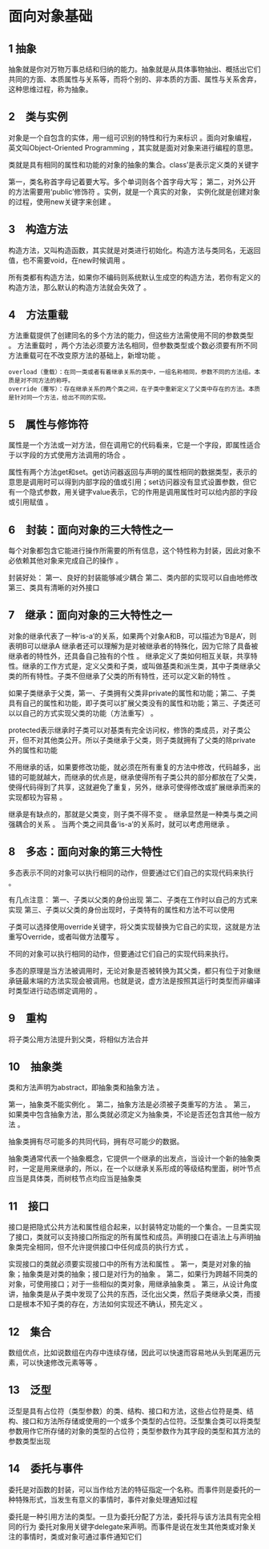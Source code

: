 #  面向对象基础

## 1 抽象
抽象就是你对万物万事总结和归纳的能力。抽象就是从具体事物抽出、概括出它们共同的方面、本质属性与关系等，而将个别的、非本质的方面、属性与关系舍弃，这种思维过程，称为抽象。

## 2　类与实例

对象是一个自包含的实体，用一组可识别的特性和行为来标识 。面向对象编程，英文叫Object-Oriented Programming ，其实就是面对对象来进行编程的意思。

类就是具有相同的属性和功能的对象的抽象的集合。class’是表示定义类的关键字 

第一，类名称首字母记着要大写。多个单词则各个首字母大写；
第二，对外公开的方法需要用‘public’修饰符 。实例，就是一个真实的对象， 实例化就是创建对象的过程，使用new关键字来创建 。

## 3　构造方法

构造方法，又叫构造函数，其实就是对类进行初始化。构造方法与类同名，无返回值，也不需要void，在new时候调用 。

所有类都有构造方法，如果你不编码则系统默认生成空的构造方法，若你有定义的构造方法，那么默认的构造方法就会失效了 。

## 4　方法重载

方法重载提供了创建同名的多个方法的能力，但这些方法需使用不同的参数类型 。
方法重载时 ，两个方法必须要方法名相同，但参数类型或个数必须要有所不同 
方法重载可在不改变原方法的基础上，新增功能 。

    overload（重载）：在同一类或者有着继承关系的类中，一组名称相同，参数不同的方法组。本质是对不同方法的称呼。
    override（覆写）：存在继承关系的两个类之间，在子类中重新定义了父类中存在的方法。本质是针对同一个方法，给出不同的实现。
 
## 5　属性与修饰符

属性是一个方法或一对方法，但在调用它的代码看来，它是一个字段，即属性适合于以字段的方式使用方法调用的场合 。

属性有两个方法get和set。get访问器返回与声明的属性相同的数据类型，表示的意思是调用时可以得到内部字段的值或引用；set访问器没有显式设置参数，但它有一个隐式参数，用关键字value表示，它的作用是调用属性时可以给内部的字段或引用赋值 。

## 6　封装：面向对象的三大特性之一

每个对象都包含它能进行操作所需要的所有信息，这个特性称为封装，因此对象不必依赖其他对象来完成自己的操作 。

封装好处：
第一、良好的封装能够减少耦合 
第二、类内部的实现可以自由地修改 
第三、类具有清晰的对外接口

## 7　继承：面向对象的三大特性之一

对象的继承代表了一种‘is-a’的关系，如果两个对象A和B，可以描述为‘B是A’，则表明B可以继承A
继承者还可以理解为是对被继承者的特殊化，因为它除了具备被继承者的特性外，还具备自己独有的个性 。
继承定义了类如何相互关联，共享特性。继承的工作方式是，定义父类和子类，或叫做基类和派生类，其中子类继承父类的所有特性。子类不但继承了父类的所有特性，还可以定义新的特性 。

如果子类继承于父类，第一、子类拥有父类非private的属性和功能；第二、子类具有自己的属性和功能，即子类可以扩展父类没有的属性和功能；第三、子类还可以以自己的方式实现父类的功能（方法重写） 。

protected表示继承时子类可以对基类有完全访问权，修饰的类成员，对子类公开，但不对其他类公开。所以子类继承于父类，则子类就拥有了父类的除private外的属性和功能

不用继承的话，如果要修改功能，就必须在所有重复的方法中修改，代码越多，出错的可能就越大，而继承的优点是，继承使得所有子类公共的部分都放在了父类，使得代码得到了共享，这就避免了重复，另外，继承可使得修改或扩展继承而来的实现都较为容易 。

继承是有缺点的，那就是父类变，则子类不得不变 。
继承显然是一种类与类之间强耦合的关系 。
当两个类之间具备‘is-a’的关系时，就可以考虑用继承 。

## 8　多态：面向对象的第三大特性

多态表示不同的对象可以执行相同的动作，但要通过它们自己的实现代码来执行 。

有几点注意：
第一、子类以父类的身份出现 
第二、子类在工作时以自己的方式来实现 
第三、子类以父类的身份出现时，子类特有的属性和方法不可以使用

子类可以选择使用override关键字，将父类实现替换为它自己的实现，这就是方法重写Override，或者叫做方法覆写 。

不同的对象可以执行相同的动作，但要通过它们自己的实现代码来执行。

多态的原理是当方法被调用时，无论对象是否被转换为其父类，都只有位于对象继承链最末端的方法实现会被调用。也就是说，虚方法是按照其运行时类型而非编译时类型进行动态绑定调用的 。

## 9　重构

将子类公用方法提升到父类，将相似方法合并

## 10　抽象类

类和方法声明为abstract，即抽象类和抽象方法 。

第一，抽象类不能实例化 。
第二，抽象方法是必须被子类重写的方法 。
第三，如果类中包含抽象方法，那么类就必须定义为抽象类，不论是否还包含其他一般方法 。

抽象类拥有尽可能多的共同代码，拥有尽可能少的数据。

抽象类通常代表一个抽象概念，它提供一个继承的出发点，当设计一个新的抽象类时，一定是用来继承的，所以，在一个以继承关系形成的等级结构里面，树叶节点应当是具体类，而树枝节点均应当是抽象类

## 11　接口

接口是把隐式公共方法和属性组合起来，以封装特定功能的一个集合。一旦类实现了接口，类就可以支持接口所指定的所有属性和成员。声明接口在语法上与声明抽象类完全相同，但不允许提供接口中任何成员的执行方式 。

实现接口的类就必须要实现接口中的所有方法和属性 。
第一，类是对对象的抽象；抽象类是对类的抽象；接口是对行为的抽象 。
第二，如果行为跨越不同类的对象，可使用接口；对于一些相似的类对象，用继承抽象类 。
第三，从设计角度讲，抽象类是从子类中发现了公共的东西，泛化出父类，然后子类继承父类，而接口是根本不知子类的存在，方法如何实现还不确认，预先定义 。

## 12　集合

数组优点，比如说数组在内存中连续存储，因此可以快速而容易地从头到尾遍历元素，可以快速修改元素等等 。


## 13　泛型

泛型是具有占位符（类型参数）的类、结构、接口和方法，这些占位符是类、结构、接口和方法所存储或使用的一个或多个类型的占位符。泛型集合类可以将类型参数用作它所存储的对象的类型的占位符；类型参数作为其字段的类型和其方法的参数类型出现

## 14　委托与事件

委托是对函数的封装，可以当作给方法的特征指定一个名称。而事件则是委托的一种特殊形式，当发生有意义的事情时，事件对象处理通知过程 

委托是一种引用方法的类型。一旦为委托分配了方法，委托将与该方法具有完全相同的行为
委托对象用关键字delegate来声明。而事件是说在发生其他类或对象关注的事情时，类或对象可通过事件通知它们